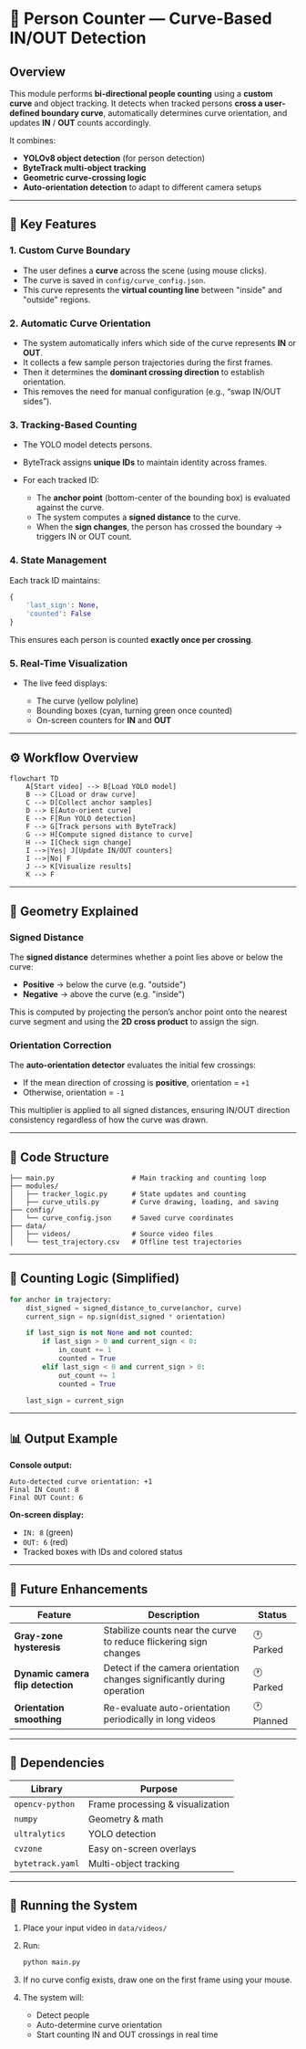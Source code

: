 # 🧠 Person Counter — Curve-Based IN/OUT Detection

## Overview

This module performs **bi-directional people counting** using a **custom curve** and object tracking.
It detects when tracked persons **cross a user-defined boundary curve**, automatically determines curve orientation, and updates **IN** / **OUT** counts accordingly.

It combines:

* **YOLOv8 object detection** (for person detection)
* **ByteTrack multi-object tracking**
* **Geometric curve-crossing logic**
* **Auto-orientation detection** to adapt to different camera setups

---

## 🎯 Key Features

### 1. Custom Curve Boundary

* The user defines a **curve** across the scene (using mouse clicks).
* The curve is saved in `config/curve_config.json`.
* This curve represents the **virtual counting line** between "inside" and "outside" regions.

### 2. Automatic Curve Orientation

* The system automatically infers which side of the curve represents **IN** or **OUT**.
* It collects a few sample person trajectories during the first frames.
* Then it determines the **dominant crossing direction** to establish orientation.
* This removes the need for manual configuration (e.g., “swap IN/OUT sides”).

### 3. Tracking-Based Counting

* The YOLO model detects persons.
* ByteTrack assigns **unique IDs** to maintain identity across frames.
* For each tracked ID:

  * The **anchor point** (bottom-center of the bounding box) is evaluated against the curve.
  * The system computes a **signed distance** to the curve.
  * When the **sign changes**, the person has crossed the boundary → triggers IN or OUT count.

### 4. State Management

Each track ID maintains:

```python
{
    'last_sign': None,
    'counted': False
}
```

This ensures each person is counted **exactly once per crossing**.

### 5. Real-Time Visualization

* The live feed displays:

  * The curve (yellow polyline)
  * Bounding boxes (cyan, turning green once counted)
  * On-screen counters for **IN** and **OUT**

---

## ⚙️ Workflow Overview

```mermaid
flowchart TD
    A[Start video] --> B[Load YOLO model]
    B --> C[Load or draw curve]
    C --> D[Collect anchor samples]
    D --> E[Auto-orient curve]
    E --> F[Run YOLO detection]
    F --> G[Track persons with ByteTrack]
    G --> H[Compute signed distance to curve]
    H --> I[Check sign change]
    I -->|Yes| J[Update IN/OUT counters]
    I -->|No| F
    J --> K[Visualize results]
    K --> F
```

---

## 📐 Geometry Explained

### Signed Distance

The **signed distance** determines whether a point lies above or below the curve:

* **Positive** → below the curve (e.g. "outside")
* **Negative** → above the curve (e.g. "inside")

This is computed by projecting the person’s anchor point onto the nearest curve segment and using the **2D cross product** to assign the sign.

### Orientation Correction

The **auto-orientation detector** evaluates the initial few crossings:

* If the mean direction of crossing is **positive**, orientation = `+1`
* Otherwise, orientation = `-1`

This multiplier is applied to all signed distances, ensuring IN/OUT direction consistency regardless of how the curve was drawn.

---

## 🧩 Code Structure

```
├── main.py                   # Main tracking and counting loop
├── modules/
│   ├── tracker_logic.py      # State updates and counting
│   ├── curve_utils.py        # Curve drawing, loading, and saving
├── config/
│   └── curve_config.json     # Saved curve coordinates
├── data/
│   ├── videos/               # Source video files
│   └── test_trajectory.csv   # Offline test trajectories
```

---

## 🧮 Counting Logic (Simplified)

```python
for anchor in trajectory:
    dist_signed = signed_distance_to_curve(anchor, curve)
    current_sign = np.sign(dist_signed * orientation)

    if last_sign is not None and not counted:
        if last_sign > 0 and current_sign < 0:
            in_count += 1
            counted = True
        elif last_sign < 0 and current_sign > 0:
            out_count += 1
            counted = True

    last_sign = current_sign
```

---

## 📊 Output Example

**Console output:**

```
Auto-detected curve orientation: +1
Final IN Count: 8
Final OUT Count: 6
```

**On-screen display:**

* `IN: 8` (green)
* `OUT: 6` (red)
* Tracked boxes with IDs and colored status

---

## 🧠 Future Enhancements

| Feature                           | Description                                                             | Status     |
| --------------------------------- | ----------------------------------------------------------------------- | ---------- |
| **Gray-zone hysteresis**          | Stabilize counts near the curve to reduce flickering sign changes       | 🕐 Parked  |
| **Dynamic camera flip detection** | Detect if the camera orientation changes significantly during operation | 🕐 Parked  |
| **Orientation smoothing**         | Re-evaluate auto-orientation periodically in long videos                | 🕐 Planned |

---

## 🧰 Dependencies

| Library          | Purpose                          |
| ---------------- | -------------------------------- |
| `opencv-python`  | Frame processing & visualization |
| `numpy`          | Geometry & math                  |
| `ultralytics`    | YOLO detection                   |
| `cvzone`         | Easy on-screen overlays          |
| `bytetrack.yaml` | Multi-object tracking            |

---

## 🚀 Running the System

1. Place your input video in `data/videos/`
2. Run:

   ```bash
   python main.py
   ```
3. If no curve config exists, draw one on the first frame using your mouse.
4. The system will:

   * Detect people
   * Auto-determine curve orientation
   * Start counting IN and OUT crossings in real time

